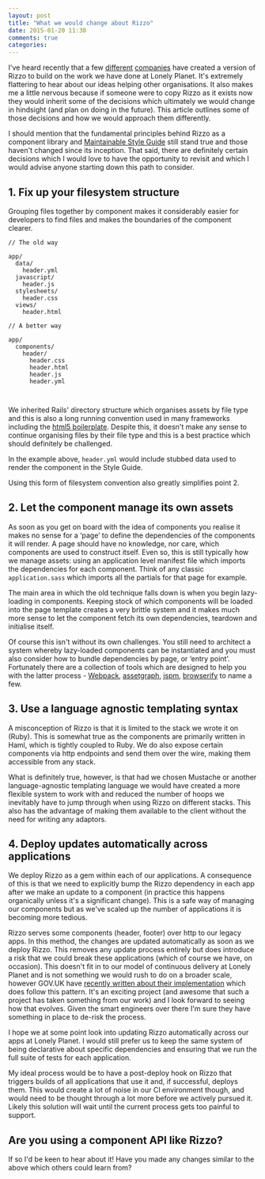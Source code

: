 ```yaml
---
layout: post
title: "What we would change about Rizzo"
date: 2015-01-20 11:30
comments: true
categories:
---
```


I&apos;ve heard recently that a few [different](http://www.buzzfeed.com/erakor/i-am-all-about-that-sass#.kbW7EKW39) [companies](https://gdstechnology.blog.gov.uk/2014/12/11/govuk-living-style-guide/) have created a version of Rizzo to build on the work we have done at Lonely Planet. It&apos;s extremely flattering to hear about our ideas helping other organisations. It also makes me a little nervous because if someone were to copy Rizzo as it exists now they would inherit some of the decisions which ultimately we would change in hindsight (and plan on doing in the future). This article outlines some of those decisions and how we would approach them differently.

I should mention that the fundamental principles behind Rizzo as a component library and [Maintainable Style Guide](/a-maintainable-style-guide) still stand true and those haven&apos;t changed since its inception. That said, there are definitely certain decisions which I would love to have the opportunity to revisit and which I would advise anyone starting down this path to consider.


<h2 id="fix-up-your-filesystem-structure" class="blog-subtitle">1. Fix up your filesystem structure</h2>

Grouping files together by component makes it considerably easier for developers to find files and makes the boundaries of the component clearer.

<div class="inner-content-grid">
  <div class="col--half">

<pre class="language-bash"><code>// The old way

app/
  data/
    header.yml
  javascript/
    header.js
  stylesheets/
    header.css
  views/
    header.html
</code></pre>


  </div>
  <div class="col--half">

<pre class="language-bash"><code>// A better way

app/
  components/
    header/
      header.css
      header.html
      header.js
      header.yml


</code></pre>

  </div>
</div>

We inherited Rails&apos; directory structure which organises assets by file type and this is also a long running convention used in many frameworks including the [html5 boilerplate](https://github.com/h5bp/html5-boilerplate/tree/master/src). Despite this, it doesn&apos;t make any sense to continue organising files by their file type and this is a best practice which should definitely be challenged.

In the example above, `header.yml` would include stubbed data used to render the component in the Style Guide.

Using this form of filesystem convention also greatly simplifies point 2.

<h2 id="let-the-component-manage-its-own-assets" class="blog-subtitle">2. Let the component manage its own assets</h2>

As soon as you get on board with the idea of components you realise it makes no sense for a &lsquo;page&rsquo; to define the dependencies of the components it will render. A page should have no knowledge, nor care, which components are used to construct itself. Even so, this is still typically how we manage assets: using an application level manifest file which imports the dependencies for each component. Think of any classic `application.sass` which imports all the partials for that page for example.

The main area in which the old technique falls down is when you begin lazy-loading in components. Keeping stock of which components will be loaded into the page template creates a very brittle system and it makes much more sense to let the component fetch its own dependencies, teardown and initialise itself.

Of course this isn't without its own challenges. You still need to architect a system whereby lazy-loaded components can be instantiated and you must also consider how to bundle dependencies by page, or &lsquo;entry point&rsquo;. Fortunately there are a collection of tools which are designed to help you with the latter process - [Webpack](https://github.com/webpack/webpack), [assetgraph](https://github.com/assetgraph/assetgraph), [jspm](http://jspm.io/), [browserify](http://browserify.org/) to name a few.

<h2 id="use-a-language-agnostic-templating-syntax" class="blog-subtitle">3. Use a language agnostic templating syntax</h2>

A misconception of Rizzo is that it is limited to the stack we wrote it on (Ruby). This is somewhat true as the components are primarily written in Haml, which is tightly coupled to Ruby. We do also expose certain components via http endpoints and send them over the wire, making them accessible from any stack.

What is definitely true, however, is that had we chosen Mustache or another language-agnostic templating language we would have created a more flexible system to work with and reduced the number of hoops we inevitably have to jump through when using Rizzo on different stacks. This also has the advantage of making them available to the client without the need for writing any adaptors.


<h2 id="deploy-updates-automatically-across-applications" class="blog-subtitle">4. Deploy updates automatically across applications</h2>

We deploy Rizzo as a gem within each of our applications. A consequence of this is that we need to explicitly bump the Rizzo dependency in each app after we make an update to a component (in practice this happens organically unless it's a significant change). This is a safe way of managing our components but as we&apos;ve scaled up the number of applications it is becoming more tedious.

Rizzo serves some components (header, footer) over http to our legacy apps. In this method, the changes are updated automatically as soon as we deploy Rizzo. This removes any update process entirely but does introduce a risk that we could break these applications (which of course we have, on occasion). This doesn&apos;t fit in to our model of continuous delivery at Lonely Planet and is not something we would rush to do on a broader scale, however GOV.UK have [recently written about their implementation](https://gdstechnology.blog.gov.uk/2014/12/11/govuk-living-style-guide/) which does follow this pattern. It&apos;s an exciting project (and awesome that such a project has taken something from our work) and I look forward to seeing how that evolves. Given the smart engineers over there I'm sure they have something in place to de-risk the process.

I hope we at some point look into updating Rizzo automatically across our apps at Lonely Planet. I would still prefer us to keep the same system of being declarative about specific dependencies and ensuring that we run the full suite of tests for each application.

My ideal process would be to have a post-deploy hook on Rizzo that triggers builds of all applications that use it and, if successful, deploys them. This would create a lot of noise in our CI environment though, and would need to be thought through a lot more before we actively pursued it. Likely this solution will wait until the current process gets too painful to support.


<h2 id="are-you-using-a-component-api-like-rizzo" class="blog-subtitle">Are you using a component API like Rizzo?</h2>

If so I'd be keen to hear about it! Have you made any changes similar to the above which others could learn from?

